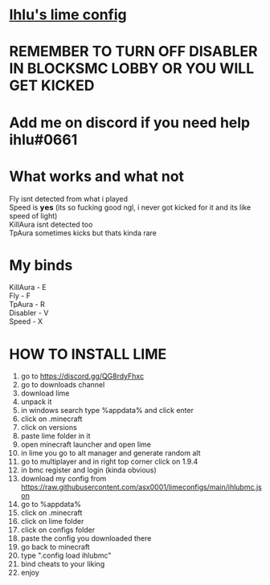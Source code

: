 # [Ihlu's lime config](https://github.com/asx0001/limeconfigs/blob/main/ihlubmc.json)
# REMEMBER TO TURN OFF DISABLER IN BLOCKSMC LOBBY OR YOU WILL GET KICKED
# Add me on discord if you need help ihlu#0661


# What works and what not
Fly isnt detected from what i played <br /> 
Speed is 𝘆𝗲𝘀 (its so fucking good ngl, i never got kicked for it and its like speed of light) <br />
KillAura isnt detected too  <br />
TpAura sometimes kicks but thats kinda rare <br />

# My binds
KillAura - E <br />
Fly - F <br />
TpAura - R <br />
Disabler - V <br />
Speed - X <br />

# HOW TO INSTALL LIME 
1. go to https://discord.gg/QG8rdyFhxc 
2. go to downloads channel
3. download lime
4. unpack it
5. in windows search type %appdata% and click enter
6. click on .minecraft
7. click on versions 
8. paste lime folder in it 
9. open minecraft launcher and open lime
10. in lime you go to alt manager and generate random alt 
11. go to multiplayer and in right top corner click on 1.9.4
12. in bmc register and login (kinda obvious)
13. download my config from https://raw.githubusercontent.com/asx0001/limeconfigs/main/ihlubmc.json
14. go to %appdata%
15. click on .minecraft
16. click on lime folder
17. click on configs folder
18. paste the config you downloaded there
19. go back to minecraft
20. type ".config load ihlubmc" 
21. bind cheats to your liking 
22. enjoy
